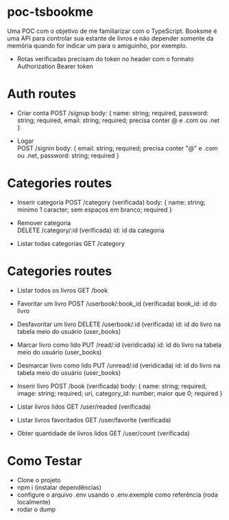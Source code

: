 # poc-tsbookme

Uma POC com o objetivo de me familiarizar com o TypeScript. Booksme é uma API para controlar sua estante de livros e não depender somente da memória quando for indicar um para o amiguinho, por exemplo.

* Rotas verificadas precisam do token no header com o formato Authorization Bearer token 

# Auth routes

* Criar conta
POST /signup body: { 
                      name: string; required,
                      password: string; required,
                      email: string; required; precisa conter @ e .com ou .net
                      }

* Logar                      
POST /signin body: {
                      email: string; required; precisa conter "@" e .com ou .net,
                      password: string; required
                      }
                      
# Categories routes 

* Inserir categoria
POST /category (verificada) body: {
                                     name: string; mínimo 1 caracter; sem espaços em branco; required
                                     }
* Remover categoria                                     
DELETE /category/:id (verificada) id: id da categoria    

* Listar todas categorias
GET /category 

# Categories routes 

* Listar todos os livros
GET /book     

* Favoritar um livro
POST /userbook/:book_id (verificada) book_id: id do livro

* Desfavoritar um livro
DELETE /userbook/:id (verificada) id: id do livro na tabela meio do usuário (user_books)

* Marcar livro como lido
PUT /read/:id (veridicada) id: id do livro na tabela meio do usuário (user_books)

* Desmarcar livro como lido
PUT /unread/:id (veridicada) id: id do livro na tabela meio do usuário (user_books)

* Inserir livro
POST /book (verificada) body: {
                                name: string; required,
                                image: string; required; uri,
                                category_id: number; maior que 0; required
                                }
* Listar livros lidos
GET /user/readed (verificada)

* Listar livros favoritados
GET /user/favorite (verificada)

* Obter quantidade de livros lidos
GET /user/count (verificada)

# Como Testar

* Clone o projeto
* npm i (instalar dependências)
* configure o arquivo .env usando o .env.exemple como referência (roda localmente)
* rodar o dump

